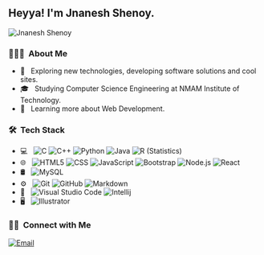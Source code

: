 <h2> Heyya! I'm Jnanesh Shenoy.</h2>
<p align="left"> <img src="https://komarev.com/ghpvc/?username=JnaneshShenoy&label=Profile%20views&color=0e75b6&style=flat" alt="Jnanesh Shenoy" /> </p>
<h3> 👨🏻‍💻 &nbsp;About Me </h3>

- 🤔 &nbsp; Exploring new technologies, developing software solutions and cool sites.
- 🎓 &nbsp; Studying Computer Science Engineering at NMAM Institute of Technology.
- 🌱 &nbsp; Learning more about Web Development.

<h3> 🛠 &nbsp;Tech Stack</h3>

- 💻 &nbsp;
  ![C](https://img.shields.io/badge/-c-333333?style=flat&logo=C&logoColor=00599C)
  ![C++](https://img.shields.io/badge/-c++-333333?style=flat&logo=C%2B%2B&logoColor=00599C)
  ![Python](https://img.shields.io/badge/-Python-333333?style=flat&logo=python)
  ![Java](https://img.shields.io/badge/-Java-333333?style=flat&logo=Java&logoColor=007396)
  ![R (Statistics)](https://img.shields.io/badge/-R-333333?style=flat&logo=R&logoColor=276DC3)
- 🌐 &nbsp;
  ![HTML5](https://img.shields.io/badge/-HTML5-333333?style=flat&logo=HTML5)
  ![CSS](https://img.shields.io/badge/-CSS-333333?style=flat&logo=CSS3&logoColor=1572B6)
  ![JavaScript](https://img.shields.io/badge/-JavaScript-333333?style=flat&logo=javascript)
  ![Bootstrap](https://img.shields.io/badge/-Bootstrap-333333?style=flat&logo=bootstrap&logoColor=563D7C)
  ![Node.js](https://img.shields.io/badge/-Node.js-333333?style=flat&logo=node.js)
  ![React](https://img.shields.io/badge/-React-333333?style=flat&logo=react)
- 🛢 &nbsp;
  ![MySQL](https://img.shields.io/badge/-MySQL-333333?style=flat&logo=mysql)
- ⚙️ &nbsp;
  ![Git](https://img.shields.io/badge/-Git-333333?style=flat&logo=git)
  ![GitHub](https://img.shields.io/badge/-GitHub-333333?style=flat&logo=github)
  ![Markdown](https://img.shields.io/badge/-Markdown-333333?style=flat&logo=markdown)
- 🔧 &nbsp;
  ![Visual Studio Code](https://img.shields.io/badge/-Visual%20Studio%20Code-333333?style=flat&logo=visual-studio-code&logoColor=007ACC)
  ![Intellij](https://img.shields.io/badge/-IntelliJ-333333?style=flat&logo=intelli-j)
- 🖥 &nbsp;
  ![Illustrator](https://img.shields.io/badge/-Illustrator-333333?style=flat&logo=adobe-illustrator)
<h3> 🤝🏻 &nbsp;Connect with Me </h3>

<p>
<a href="mailto:shenoyjnandevdas07@gmail.com"><img alt="Email" src="https://img.shields.io/badge/Email-shenoyjnandevdas07@gmail.com-blue?style=flat-square&logo=gmail"></a>
</p>
